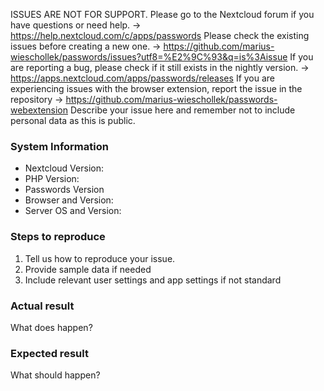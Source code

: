 ISSUES ARE NOT FOR SUPPORT. Please go to the Nextcloud forum if you have questions or need help.
 -> https://help.nextcloud.com/c/apps/passwords
Please check the existing issues before creating a new one.
 -> https://github.com/marius-wieschollek/passwords/issues?utf8=%E2%9C%93&q=is%3Aissue
If you are reporting a bug, please check if it still exists in the nightly version.
 -> https://apps.nextcloud.com/apps/passwords/releases
If you are experiencing issues with the browser extension, report the issue in the repository
 -> https://github.com/marius-wieschollek/passwords-webextension
Describe your issue here and remember not to include personal data as this is public.

### System Information
- Nextcloud Version:
- PHP Version:
- Passwords Version
- Browser and Version:
- Server OS and Version:

### Steps to reproduce
1. Tell us how to reproduce your issue.
2. Provide sample data if needed
3. Include relevant user settings and app settings if not standard

### Actual result
What does happen?

### Expected result
What should happen?
